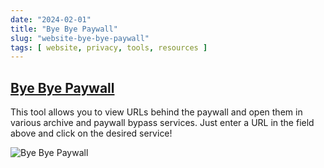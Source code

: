 ```yaml
---
date: "2024-02-01"
title: "Bye Bye Paywall"
slug: "website-bye-bye-paywall"
tags: [ website, privacy, tools, resources ]
---
```




## [Bye Bye Paywall][1]

This tool allows you to view URLs behind the paywall and open them in various archive and paywall bypass services. Just enter a URL in the field above and click on the desired service!

![Bye Bye Paywall][2]



   [1]: https://byebyepaywall.com/en/
   [2]: /saves/2024/02/images/bye-bye-paywall.png
